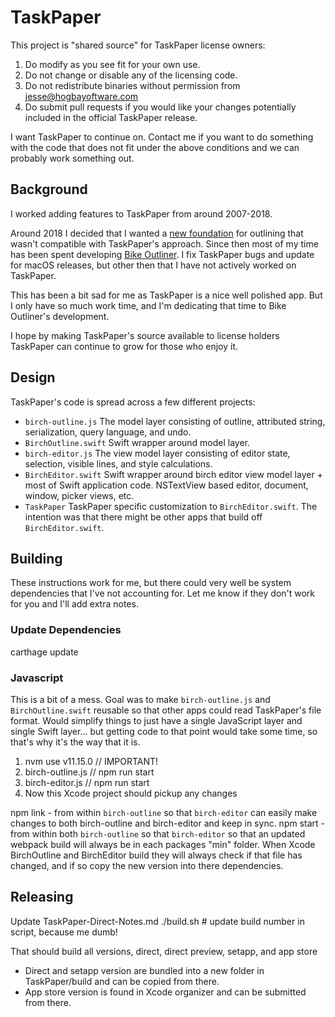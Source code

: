 # TaskPaper

This project is "shared source" for TaskPaper license owners:

1. Do modify as you see fit for your own use.
2. Do not change or disable any of the licensing code.
3. Do not redistribute binaries without permission from jesse@hogbayoftware.com
4. Do submit pull requests if you would like your changes potentially included in the official TaskPaper release.

I want TaskPaper to continue on. Contact me if you want to do something with the code that does not fit under the above conditions and we can probably work something out.

## Background

I worked adding features to TaskPaper from around 2007-2018.

Around 2018 I decided that I wanted a [new foundation](https://support.hogbaysoftware.com/t/how-does-bike-relate-to-taskpaper/4689) for outlining that wasn't compatible with TaskPaper's approach. Since then most of my time has been spent developing [Bike Outliner](https://www.hogbaysoftware.com/bike/). I fix TaskPaper bugs and update for macOS releases, but other then that I have not actively worked on TaskPaper.

This has been a bit sad for me as TaskPaper is a nice well polished app. But I only have so much work time, and I'm dedicating that time to Bike Outliner's development. 

I hope by making TaskPaper's source available to license holders TaskPaper can continue to grow for those who enjoy it.

## Design

TaskPaper's code is spread across a few different projects:

- `birch-outline.js` The model layer consisting of outline, attributed string, serialization, query language, and undo.
- `BirchOutline.swift` Swift wrapper around model layer.
- `birch-editor.js` The view model layer consisting of editor state, selection, visible lines, and style calculations.
- `BirchEditor.swift` Swift wrapper around birch editor view model layer + most of Swift application code. NSTextView based editor, document, window, picker views, etc.
- `TaskPaper` TaskPaper specific customization to `BirchEditor.swift`. The intention was that there might be other apps that build off `BirchEditor.swift`.

## Building

These instructions work for me, but there could very well be system dependencies that I've not accounting for. Let me know if they don't work for you and I'll add extra notes.

### Update Dependencies

carthage update

### Javascript

This is a bit of a mess. Goal was to make `birch-outline.js` and `BirchOutline.swift` reusable so that other apps could read TaskPaper's file format. Would simplify things to just have a single JavaScript layer and single Swift layer... but getting code to that point would take some time, so that's why it's the way that it is.

1. nvm use v11.15.0 // IMPORTANT!
2. birch-outline.js // npm run start 
3. birch-editor.js // npm run start
4. Now this Xcode project should pickup any changes

npm link - from within `birch-outline` so that `birch-editor` can easily make changes to both birch-outline and birch-editor and keep in sync.
npm start - from within both `birch-outline` so that `birch-editor` so that an updated webpack build will always be in each packages "min" folder. When Xcode BirchOutline and BirchEditor build they will always check if that file has changed, and if so copy the new version into there dependencies.

## Releasing

Update TaskPaper-Direct-Notes.md
./build.sh # update build number in script, because me dumb!

That should build all versions, direct, direct preview, setapp, and app store

- Direct and setapp version are bundled into a new folder in TaskPaper/build and can be copied from there.
- App store version is found in Xcode organizer and can be submitted from there.
